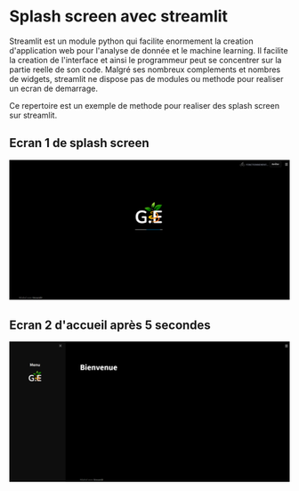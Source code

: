 # Splash screen avec streamlit

Streamlit est un module python qui facilite enormement la creation d'application web pour l'analyse de donnée et le machine learning.
Il facilite la creation de l'interface et ainsi le programmeur peut se concentrer sur la partie reelle de son code.
Malgré ses nombreux complements et nombres de widgets, streamlit ne dispose pas de modules ou methode pour realiser un ecran de demarrage.

Ce repertoire est un exemple de methode pour realiser des splash screen sur streamlit.

## Ecran 1 de splash screen

![alt text](/img/Image1.png)

## Ecran 2 d'accueil après 5 secondes

![alt text](/img/Image2.png)
